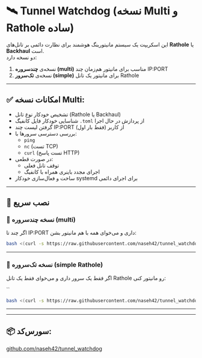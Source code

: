 # 🛰️ Tunnel Watchdog (نسخه Multi و Rathole ساده)

این اسکریپت یک سیستم مانیتورینگ هوشمند برای نظارت دائمی بر تانل‌های **Rathole** یا **Backhaul** است.  
دو نسخه دارد:

1. نسخه‌ی **چندسروره (multi)** مناسب برای مانیتور هم‌زمان چند IP:PORT
2. نسخه‌ی **تک‌سرور (simple)** برای مانیتور یک تانل Rathole

---

## ✅ امکانات نسخه Multi:

- تشخیص خودکار نوع تانل (Rathole یا Backhaul)
- شناسایی خودکار فایل کانفیگ `.toml` از پردازش در حال اجرا
- گرفتن لیست چند IP:PORT از کاربر (فقط بار اول)
- بررسی دسترسی سرورها با:
  - `ping`
  - `nc` (تست TCP)
  - `curl` (تست پاسخ HTTP)
- در صورت قطعی:
  - توقف تانل فعلی
  - اجرای مجدد باینری همراه با کانفیگ
- ساخت و فعال‌سازی خودکار systemd برای اجرای دائمی

---

## 🔧 نصب سریع

### 🧩 نسخه چندسروره (multi)
اگر چند تا IP:PORT داری و می‌خوای همه با هم مانیتور بشن:

```bash
bash <(curl -s https://raw.githubusercontent.com/naseh42/tunnel_watchdog/main/tunnel_watchdog_multi.sh)
```

---

### 🧩 نسخه تک‌سروره (simple Rathole)
اگر فقط یک سرور داری و می‌خوای فقط یک تانل Rathole رو مانیتور کنی:

``
```bash
bash <(curl -s https://raw.githubusercontent.com/naseh42/tunnel_watchdog/main/rathole_watchdog.sh)
```

---

---

## 📦 سورس‌کد:
[github.com/naseh42/tunnel_watchdog](https://github.com/naseh42/tunnel_watchdog)
